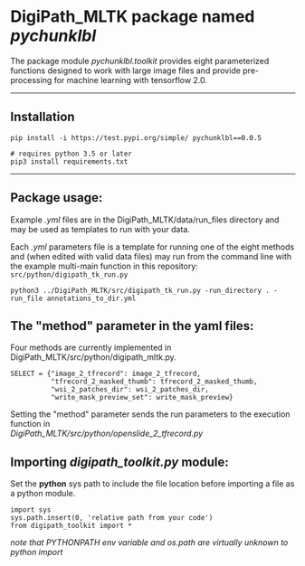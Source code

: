 # DigiPath_MLTK package named *pychunklbl*
The package module _*pychunklbl.toolkit*_ provides eight parameterized functions designed to work with large image files and provide pre-processing for machine learning with tensorflow 2.0.

****
## Installation
```
pip install -i https://test.pypi.org/simple/ pychunklbl==0.0.5

# requires python 3.5 or later
pip3 install requirements.txt
```
****
## Package usage:
Example *.yml* files are in the DigiPath_MLTK/data/run_files directory and may be used as templates to run with your data.

Each *.yml* parameters file is a template for running one of the eight methods and (when edited with valid data files) may run from the command line with the example multi-main function in this repository:
`src/python/digipath_tk_run.py`
```
python3 ../DigiPath_MLTK/src/digipath_tk_run.py -run_directory . -run_file annotations_to_dir.yml
```

## The "method" parameter in the yaml files:
Four methods are currently implemented in DigiPath_MLTK/src/python/digipath_mltk.py. <br>
```
SELECT = {"image_2_tfrecord": image_2_tfrecord,
          "tfrecord_2_masked_thumb": tfrecord_2_masked_thumb,
          "wsi_2_patches_dir": wsi_2_patches_dir,
          "write_mask_preview_set": write_mask_preview}
```
Setting the "method" parameter sends the run parameters to the execution function in <br>
  _DigiPath_MLTK/src/python/openslide_2_tfrecord.py_ <br>

## Importing _digipath_toolkit.py_ module:
Set the __python__ sys path to include the file location before importing a file as a python module. <br>
```
import sys
sys.path.insert(0, 'relative path from your code')
from digipath_toolkit import *
```
_note that PYTHONPATH env variable and os.path are virtually unknown to python import_
